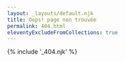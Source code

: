 ```yaml
---
layout: _layouts/default.njk
title: Oops! page non trouvée
permalink: 404.html
eleventyExcludeFromCollections: true
---
```


{% include '_404.njk' %}